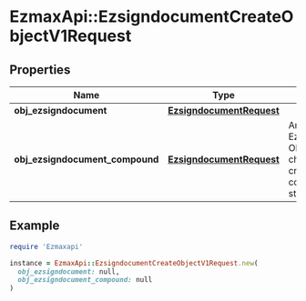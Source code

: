 # EzmaxApi::EzsigndocumentCreateObjectV1Request

## Properties

| Name | Type | Description | Notes |
| ---- | ---- | ----------- | ----- |
| **obj_ezsigndocument** | [**EzsigndocumentRequest**](EzsigndocumentRequest.md) |  | [optional] |
| **obj_ezsigndocument_compound** | [**EzsigndocumentRequest**](EzsigndocumentRequest.md) | An Ezsigndocument Object and children to create a complete structure | [optional] |

## Example

```ruby
require 'Ezmaxapi'

instance = EzmaxApi::EzsigndocumentCreateObjectV1Request.new(
  obj_ezsigndocument: null,
  obj_ezsigndocument_compound: null
)
```

